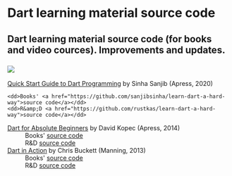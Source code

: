 # Dart learning material source code
## Dart learning material source code (for books and video cources). Improvements and updates.

### ![](https://placehold.it/350x90/009955/fff?text=Books)
<dl>
  <dt><a href="https://www.apress.com/gp/book/9781484255612">Quick Start Guide to Dart Programming</a> by Sinha Sanjib (Apress, 2020)</dt>
    
    <dd>Books' <a href="https://github.com/sanjibsinha/learn-dart-a-hard-way">source code</a></dd> 
    <dd>R&amp;D <a href="https://github.com/rustkas/learn-dart-a-hard-way">source code</a></dd>  
  
  <dt><a href="https://www.apress.com/gp/book/9781430264811">Dart for Absolute Beginners</a> by David Kopec (Apress, 2014)</dt>
    <dd>Books' <a href="https://github.com/apress/dart-for-absolute-begs">source code</a></dd> 
    <dd>R&amp;D <a href="https://github.com/rustkas/dart-for-absolute-begs">source code</a></dd>  
   
  
  <dt><a href="https://www.manning.com/books/dart-in-action">Dart in Action</a> by Chris Buckett (Manning, 2013)</dt>
    <dd>Books' <a href="https://www.manning.com/downloads/555">source code</a></dd> 
    <dd>R&amp;D <a href="https://github.com/rustkas/dart_in_action_my_R-D">source code</a></dd>  
  
</dl>  

